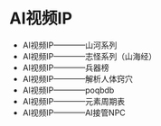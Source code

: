 #  AI视频IP
*    AI视频IP————山河系列
*    AI视频IP————志怪系列（山海经）
*    AI视频IP————兵器榜
*    AI视频IP————解析人体窍穴
*    AI视频IP————poqbdb
*    AI视频IP————元素周期表
*    AI视频IP————AI接管NPC

